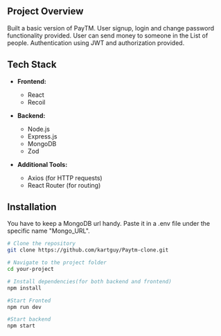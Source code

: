 ## Project Overview

Built a basic version of PayTM. User signup, login and change password functionality provided. User can send money to someone in the List of people. Authentication using JWT and authorization provided.

## Tech Stack

- **Frontend:**
  - React
  - Recoil

- **Backend:**
  - Node.js
  - Express.js
  - MongoDB
  - Zod

- **Additional Tools:**
  - Axios (for HTTP requests)
  - React Router (for routing)

## Installation

You have to keep a MongoDB url handy. Paste it in a .env file under the specific name "Mongo_URL".

```bash
# Clone the repository
git clone https://github.com/kartguy/Paytm-clone.git

# Navigate to the project folder
cd your-project

# Install dependencies(for both backend and frontend)
npm install

#Start Fronted
npm run dev

#Start backend
npm start

